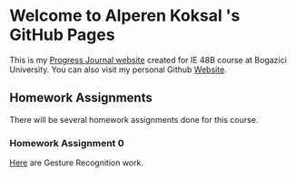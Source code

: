 # Welcome to Alperen Koksal 's GitHub Pages

This is my [Progress Journal website](https://bu-ie-48B.github.io/fall21-alperenkoksal/) created for IE 48B course at Bogazici University. You can also visit my personal Github [Website](https://alperenkoksal.github.io/). 

## Homework Assignments

There will be several homework assignments done for this course.

### Homework Assignment 0

[Here](files/homework1.html)  are Gesture Recognition work.